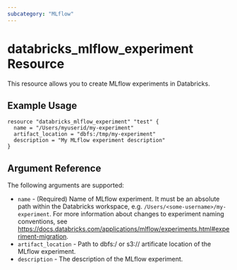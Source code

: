 ```yaml
---
subcategory: "MLflow"
---
```

# databricks_mlflow_experiment Resource

This resource allows you to create MLflow experiments in Databricks.

## Example Usage

```hcl
resource "databricks_mlflow_experiment" "test" {
  name = "/Users/myuserid/my-experiment"
  artifact_location = "dbfs:/tmp/my-experiment"
  description = "My MLflow experiment description"
}
```

## Argument Reference

The following arguments are supported:

* `name` - (Required) Name of MLflow experiment. It must be an absolute path within the Databricks workspace, e.g. `/Users/<some-username>/my-experiment`. For more information about changes to experiment naming conventions, see https://docs.databricks.com/applications/mlflow/experiments.html#experiment-migration.
* `artifact_location` - Path to dbfs:/ or s3:// artificate location of the MLflow experiment.
* `description` - The description of the MLflow experiment.

